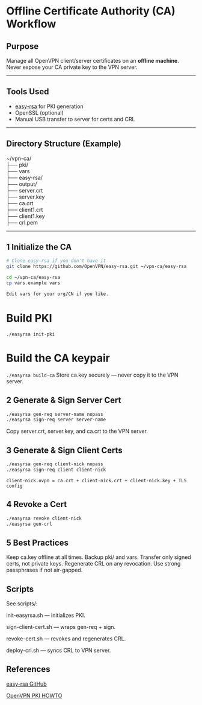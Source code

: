 # Offline Certificate Authority (CA) Workflow

## Purpose
Manage all OpenVPN client/server certificates on an **offline machine**.  
Never expose your CA private key to the VPN server.

---

## Tools Used
- [easy-rsa](https://github.com/OpenVPN/easy-rsa) for PKI generation
- OpenSSL (optional)
- Manual USB transfer to server for certs and CRL

---

## Directory Structure (Example)
~/vpn-ca/ <br>
├── pki/ <br>
├── vars <br>
├── easy-rsa/ <br>
├── output/ <br>
├── server.crt <br>
├── server.key <br>
├── ca.crt <br>
├── client1.crt <br>
├── client1.key <br>
├── crl.pem <br>

---

## 1️ Initialize the CA
```bash
# Clone easy-rsa if you don't have it
git clone https://github.com/OpenVPN/easy-rsa.git ~/vpn-ca/easy-rsa

cd ~/vpn-ca/easy-rsa
cp vars.example vars

Edit vars for your org/CN if you like.
```

# Build PKI
```./easyrsa init-pki```

# Build the CA keypair
```./easyrsa build-ca```
Store ca.key securely — never copy it to the VPN server.


## 2️ Generate & Sign Server Cert
```bash
./easyrsa gen-req server-name nopass
./easyrsa sign-req server server-name
```
Copy server.crt, server.key, and ca.crt to the VPN server.

## 3️ Generate & Sign Client Certs
```bash
./easyrsa gen-req client-nick nopass
./easyrsa sign-req client client-nick
```

```client-nick.ovpn = ca.crt + client-nick.crt + client-nick.key + TLS config```


## 4 Revoke a Cert
```bash
./easyrsa revoke client-nick
./easyrsa gen-crl
```

## 5️ Best Practices
 Keep ca.key offline at all times.
 Backup pki/ and vars.
 Transfer only signed certs, not private keys.
 Regenerate CRL on any revocation.
 Use strong passphrases if not air-gapped.


## Scripts
See scripts/:

init-easyrsa.sh — initializes PKI.

sign-client-cert.sh — wraps gen-req + sign.

revoke-cert.sh — revokes and regenerates CRL.

deploy-crl.sh — syncs CRL to VPN server.

## References
[easy-rsa GitHub](https://github.com/OpenVPN/easy-rsa)

[OpenVPN PKI HOWTO](https://openvpn.net/community-resources/how-to/)